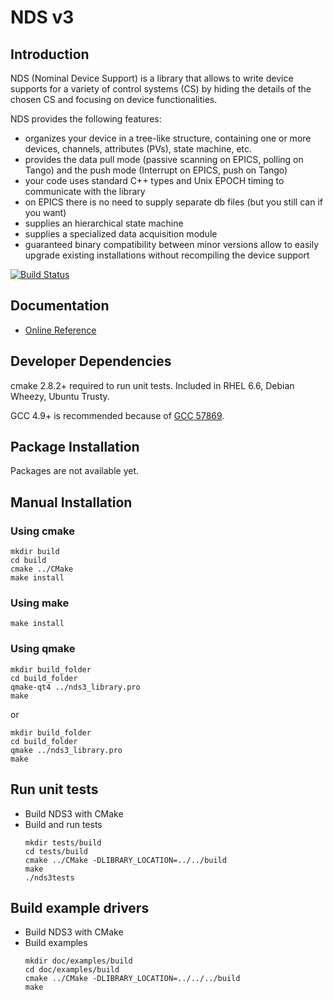 # NDS v3

## Introduction

NDS (Nominal Device Support) is a library that allows to write device supports
for a variety of control systems (CS) by hiding the details of the chosen CS
and focusing on device functionalities.

NDS provides the following features:

- organizes your device in a tree-like structure, containing one or more
  devices, channels, attributes (PVs), state machine, etc.
- provides the data pull mode (passive scanning on EPICS, polling on Tango) and
  the push mode (Interrupt on EPICS, push on Tango)
- your code uses standard C++ types and Unix EPOCH timing to communicate with
  the library
- on EPICS there is no need to supply separate db files (but you still can if
  you want)
- supplies an hierarchical state machine
- supplies a specialized data acquisition module
- guaranteed binary compatibility between minor versions allow to easily
  upgrade existing installations without recompiling the device support

[![Build Status](https://travis-ci.org/Cosylab/nds3.svg?branch=master)](https://travis-ci.org/Cosylab/nds3)

## Documentation

- [Online Reference](https://cosylab.github.io/nds3/)

## Developer Dependencies

cmake 2.8.2+ required to run unit tests. Included in RHEL 6.6, Debian Wheezy, Ubuntu Trusty.

GCC 4.9+ is recommended because of [GCC 57869](https://gcc.gnu.org/bugzilla/show_bug.cgi?id=57869).

## Package Installation

Packages are not available yet.

## Manual Installation

### Using cmake

```
mkdir build
cd build
cmake ../CMake
make install
```

### Using make

```
make install
```

### Using qmake

```
mkdir build_folder
cd build_folder
qmake-qt4 ../nds3_library.pro
make
```

or

```
mkdir build_folder
cd build_folder
qmake ../nds3_library.pro
make
```

## Run unit tests

- Build NDS3 with CMake
- Build and run tests
    ```
    mkdir tests/build
    cd tests/build
    cmake ../CMake -DLIBRARY_LOCATION=../../build
    make
    ./nds3tests
    ```
## Build example drivers

- Build NDS3 with CMake
- Build examples
    ```
    mkdir doc/examples/build
    cd doc/examples/build
    cmake ../CMake -DLIBRARY_LOCATION=../../../build
    make
    ```
